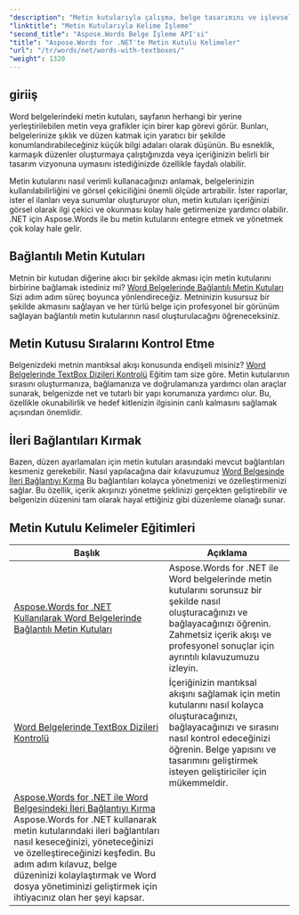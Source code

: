 ```yaml
---
"description": "Metin kutularıyla çalışma, belge tasarımını ve işlevselliğini geliştirme konularındaki bu ayrıntılı eğitimlerle Aspose.Words for .NET'in gücünü ortaya çıkarın."
"linktitle": "Metin Kutularıyla Kelime İşleme"
"second_title": "Aspose.Words Belge İşleme API'si"
"title": "Aspose.Words for .NET'te Metin Kutulu Kelimeler"
"url": "/tr/words/net/words-with-textboxes/"
"weight": 1320
---
```


## giriiş

Word belgelerindeki metin kutuları, sayfanın herhangi bir yerine yerleştirilebilen metin veya grafikler için birer kap görevi görür. Bunları, belgelerinize şıklık ve düzen katmak için yaratıcı bir şekilde konumlandırabileceğiniz küçük bilgi adaları olarak düşünün. Bu esneklik, karmaşık düzenler oluşturmaya çalıştığınızda veya içeriğinizin belirli bir tasarım vizyonuna uymasını istediğinizde özellikle faydalı olabilir.

Metin kutularını nasıl verimli kullanacağınızı anlamak, belgelerinizin kullanılabilirliğini ve görsel çekiciliğini önemli ölçüde artırabilir. İster raporlar, ister el ilanları veya sunumlar oluşturuyor olun, metin kutuları içeriğinizi görsel olarak ilgi çekici ve okunması kolay hale getirmenize yardımcı olabilir. .NET için Aspose.Words ile bu metin kutularını entegre etmek ve yönetmek çok kolay hale gelir.

## Bağlantılı Metin Kutuları

Metnin bir kutudan diğerine akıcı bir şekilde akması için metin kutularını birbirine bağlamak istediniz mi? [Word Belgelerinde Bağlantılı Metin Kutuları](./linked-text-boxes/) Sizi adım adım süreç boyunca yönlendireceğiz. Metninizin kusursuz bir şekilde akmasını sağlayan ve her türlü belge için profesyonel bir görünüm sağlayan bağlantılı metin kutularının nasıl oluşturulacağını öğreneceksiniz.

## Metin Kutusu Sıralarını Kontrol Etme

Belgenizdeki metnin mantıksal akışı konusunda endişeli misiniz? [Word Belgelerinde TextBox Dizileri Kontrolü](./textbox-sequences-check/) Eğitim tam size göre. Metin kutularının sırasını oluşturmanıza, bağlamanıza ve doğrulamanıza yardımcı olan araçlar sunarak, belgenizde net ve tutarlı bir yapı korumanıza yardımcı olur. Bu, özellikle okunabilirlik ve hedef kitlenizin ilgisinin canlı kalmasını sağlamak açısından önemlidir.

## İleri Bağlantıları Kırmak

Bazen, düzen ayarlamaları için metin kutuları arasındaki mevcut bağlantıları kesmeniz gerekebilir. Nasıl yapılacağına dair kılavuzumuz [Word Belgesinde İleri Bağlantıyı Kırma](./break-forward-link/) Bu bağlantıları kolayca yönetmenizi ve özelleştirmenizi sağlar. Bu özellik, içerik akışınızı yönetme şeklinizi gerçekten geliştirebilir ve belgenizin düzenini tam olarak hayal ettiğiniz gibi düzenleme olanağı sunar.

## Metin Kutulu Kelimeler Eğitimleri
| Başlık | Açıklama |
| --- | --- |
| [Aspose.Words for .NET Kullanılarak Word Belgelerinde Bağlantılı Metin Kutuları](./linked-text-boxes/) | Aspose.Words for .NET ile Word belgelerinde metin kutularını sorunsuz bir şekilde nasıl oluşturacağınızı ve bağlayacağınızı öğrenin. Zahmetsiz içerik akışı ve profesyonel sonuçlar için ayrıntılı kılavuzumuzu izleyin.
| [Word Belgelerinde TextBox Dizileri Kontrolü](./textbox-sequences-check/) | İçeriğinizin mantıksal akışını sağlamak için metin kutularını nasıl kolayca oluşturacağınızı, bağlayacağınızı ve sırasını nasıl kontrol edeceğinizi öğrenin. Belge yapısını ve tasarımını geliştirmek isteyen geliştiriciler için mükemmeldir.
| [Aspose.Words for .NET ile Word Belgesindeki İleri Bağlantıyı Kırma](./break-forward-link/) Aspose.Words for .NET kullanarak metin kutularındaki ileri bağlantıları nasıl keseceğinizi, yöneteceğinizi ve özelleştireceğinizi keşfedin. Bu adım adım kılavuz, belge düzeninizi kolaylaştırmak ve Word dosya yönetiminizi geliştirmek için ihtiyacınız olan her şeyi kapsar.